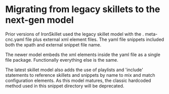 # Migrating from legacy skillets to the next-gen model

Prior versions of IronSkillet used the legacy skillet model with the .
meta-cnc.yaml file plus external xml element files. The yaml file snippets
included both the xpath and external snippet file name.

The newer model embeds the xml elements inside the yaml file as a single file
package. Functionally everything else is the same.

The latest skillet model also adds the use of playlists and 'include' 
statements
to reference skillets 
and snippets by name to mix and match configuration elements. As this model
matures, the classic hardcoded method used in this snippet directory will be
deprecated.


